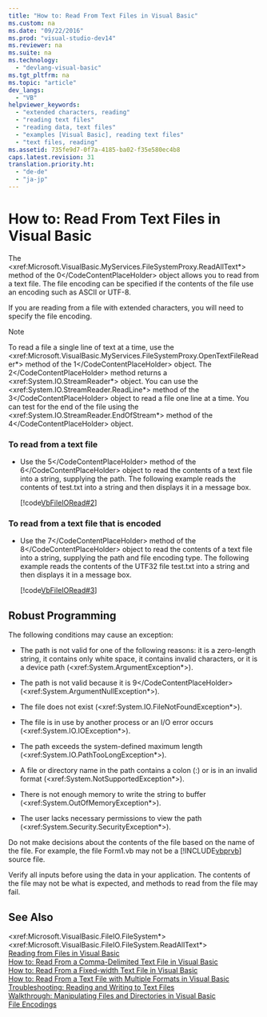 ```yaml
---
title: "How to: Read From Text Files in Visual Basic"
ms.custom: na
ms.date: "09/22/2016"
ms.prod: "visual-studio-dev14"
ms.reviewer: na
ms.suite: na
ms.technology: 
  - "devlang-visual-basic"
ms.tgt_pltfrm: na
ms.topic: "article"
dev_langs: 
  - "VB"
helpviewer_keywords: 
  - "extended characters, reading"
  - "reading text files"
  - "reading data, text files"
  - "examples [Visual Basic], reading text files"
  - "text files, reading"
ms.assetid: 735fe9d7-0f7a-4185-ba02-f35e580ec4b8
caps.latest.revision: 31
translation.priority.ht: 
  - "de-de"
  - "ja-jp"
---
```

# How to: Read From Text Files in Visual Basic
The \<xref:Microsoft.VisualBasic.MyServices.FileSystemProxy.ReadAllText*> method of the <CodeContentPlaceHolder>0\</CodeContentPlaceHolder> object allows you to read from a text file. The file encoding can be specified if the contents of the file use an encoding such as ASCII or UTF-8.  
  
 If you are reading from a file with extended characters, you will need to specify the file encoding.  
  
> [!NOTE]
>  To read a file a single line of text at a time, use the \<xref:Microsoft.VisualBasic.MyServices.FileSystemProxy.OpenTextFileReader*> method of the <CodeContentPlaceHolder>1\</CodeContentPlaceHolder> object. The <CodeContentPlaceHolder>2\</CodeContentPlaceHolder> method returns a \<xref:System.IO.StreamReader*> object. You can use the \<xref:System.IO.StreamReader.ReadLine*> method of the <CodeContentPlaceHolder>3\</CodeContentPlaceHolder> object to read a file one line at a time. You can test for the end of the file using the \<xref:System.IO.StreamReader.EndOfStream*> method of the <CodeContentPlaceHolder>4\</CodeContentPlaceHolder> object.  
  
### To read from a text file  
  
-   Use the <CodeContentPlaceHolder>5\</CodeContentPlaceHolder> method of the <CodeContentPlaceHolder>6\</CodeContentPlaceHolder> object to read the contents of a text file into a string, supplying the path. The following example reads the contents of test.txt into a string and then displays it in a message box.  
  
     [!code[VbFileIORead#2](../vs140/codesnippet/VisualBasic/how-to--read-from-text-files-in-visual-basic_1.vb)]  
  
### To read from a text file that is encoded  
  
-   Use the <CodeContentPlaceHolder>7\</CodeContentPlaceHolder> method of the <CodeContentPlaceHolder>8\</CodeContentPlaceHolder> object to read the contents of a text file into a string, supplying the path and file encoding type. The following example reads the contents of the UTF32 file test.txt into a string and then displays it in a message box.  
  
     [!code[VbFileIORead#3](../vs140/codesnippet/VisualBasic/how-to--read-from-text-files-in-visual-basic_2.vb)]  
  
## Robust Programming  
 The following conditions may cause an exception:  
  
-   The path is not valid for one of the following reasons: it is a zero-length string, it contains only white space, it contains invalid characters, or it is a device path (\<xref:System.ArgumentException*>).  
  
-   The path is not valid because it is <CodeContentPlaceHolder>9\</CodeContentPlaceHolder> (\<xref:System.ArgumentNullException*>).  
  
-   The file does not exist (\<xref:System.IO.FileNotFoundException*>).  
  
-   The file is in use by another process or an I/O error occurs (\<xref:System.IO.IOException*>).  
  
-   The path exceeds the system-defined maximum length (\<xref:System.IO.PathTooLongException*>).  
  
-   A file or directory name in the path contains a colon (:) or is in an invalid format (\<xref:System.NotSupportedException*>).  
  
-   There is not enough memory to write the string to buffer (\<xref:System.OutOfMemoryException*>).  
  
-   The user lacks necessary permissions to view the path (\<xref:System.Security.SecurityException*>).  
  
 Do not make decisions about the contents of the file based on the name of the file. For example, the file Form1.vb may not be a [!INCLUDE[vbprvb](../vs140/includes/vbprvb_md.md)] source file.  
  
 Verify all inputs before using the data in your application. The contents of the file may not be what is expected, and methods to read from the file may fail.  
  
## See Also  
 \<xref:Microsoft.VisualBasic.FileIO.FileSystem*>   
 \<xref:Microsoft.VisualBasic.FileIO.FileSystem.ReadAllText*>   
 [Reading from Files in Visual Basic](../vs140/reading-from-files-in-visual-basic.md)   
 [How to: Read From a Comma-Delimited Text File in Visual Basic](../vs140/how-to--read-from-comma-delimited-text-files-in-visual-basic.md)   
 [How to: Read From a Fixed-width Text File in Visual Basic](../vs140/how-to--read-from-fixed-width-text-files-in-visual-basic.md)   
 [How to: Read From a Text File with Multiple Formats in Visual Basic](../vs140/how-to--read-from-text-files-with-multiple-formats-in-visual-basic.md)   
 [Troubleshooting: Reading and Writing to Text Files](../vs140/troubleshooting--reading-from-and-writing-to-text-files--visual-basic-.md)   
 [Walkthrough: Manipulating Files and Directories in Visual Basic](../vs140/walkthrough--manipulating-files-and-directories-in-visual-basic.md)   
 [File Encodings](../vs140/file-encodings--visual-basic-.md)